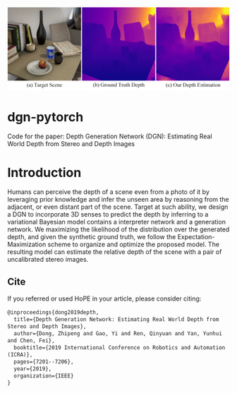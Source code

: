 <div align="center">
<img src="https://github.com/DrawZeroPoint/dgn-pytorch/blob/master/dong1.png" width="800" alt="HoPE" />
</div>

# dgn-pytorch
Code for the paper: Depth Generation Network (DGN): Estimating Real World Depth from Stereo and Depth Images

# Introduction
Humans can perceive the depth of a scene even from
a photo of it by leveraging prior knowledge and infer
the unseen area by reasoning from the adjacent, or
even distant part of the scene.
Target at such ability, we design a DGN to incorporate
3D senses to predict the depth by inferring to a
variational Bayesian model contains a interpreter
network and a generation network. We maximizing
the likelihood of the distribution over the generated
depth, and given the synthetic ground truth, we follow
the Expectation-Maximization scheme to organize and
optimize the proposed model. The resulting model can estimate the relative depth of the scene with a pair of uncalibrated stereo images.

## Cite
If you referred or used HoPE in your article, please consider citing:
```
@inproceedings{dong2019depth,
  title={Depth Generation Network: Estimating Real World Depth from Stereo and Depth Images},
  author={Dong, Zhipeng and Gao, Yi and Ren, Qinyuan and Yan, Yunhui and Chen, Fei},
  booktitle={2019 International Conference on Robotics and Automation (ICRA)},
  pages={7201--7206},
  year={2019},
  organization={IEEE}
}
```

